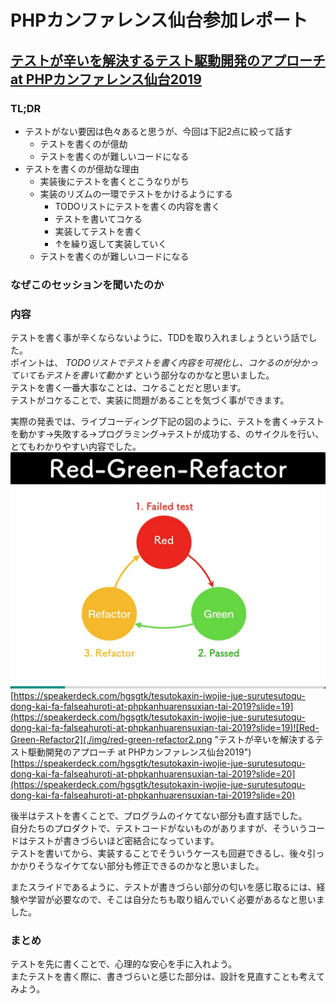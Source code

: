 # PHPカンファレンス仙台参加レポート
## [テストが辛いを解決するテスト駆動開発のアプローチ at PHPカンファレンス仙台2019](https://speakerdeck.com/hgsgtk/tesutokaxin-iwojie-jue-surutesutoqu-dong-kai-fa-falseahuroti-at-phpkanhuarensuxian-tai-2019)
### TL;DR
* テストがない要因は色々あると思うが、今回は下記2点に絞って話す
  * テストを書くのが億劫
  * テストを書くのが難しいコードになる
* テストを書くのが億劫な理由
  * 実装後にテストを書くとこうなりがち
  * 実装のリズムの一環でテストをかけるようにする
    * TODOリストにテストを書くの内容を書く
    * テストを書いてコケる
    * 実装してテストを書く
    * ↑を繰り返して実装していく
  * テストを書くのが難しいコードになる
### なぜこのセッションを聞いたのか

### 内容
テストを書く事が辛くならないように、TDDを取り入れましょうという話でした。  
ポイントは、 *TODOリストでテストを書く内容を可視化し、コケるのが分かっていてもテストを書いて動かす* という部分なのかなと思いました。  
テストを書く一番大事なことは、コケることだと思います。  
テストがコケることで、実装に問題があることを気づく事ができます。  

実際の発表では、ライブコーディング下記の図のように、テストを書く→テストを動かす→失敗する→プログラミング→テストが成功する、のサイクルを行い、とてもわかりやすい内容でした。  
![Red-Green-Refactor](./img/red-green-refactor.png "テストが辛いを解決するテスト駆動開発のアプローチ at PHPカンファレンス仙台2019")[https://speakerdeck.com/hgsgtk/tesutokaxin-iwojie-jue-surutesutoqu-dong-kai-fa-falseahuroti-at-phpkanhuarensuxian-tai-2019?slide=19](https://speakerdeck.com/hgsgtk/tesutokaxin-iwojie-jue-surutesutoqu-dong-kai-fa-falseahuroti-at-phpkanhuarensuxian-tai-2019?slide=19)![Red-Green-Refactor2](./img/red-green-refactor2.png "テストが辛いを解決するテスト駆動開発のアプローチ at PHPカンファレンス仙台2019")[https://speakerdeck.com/hgsgtk/tesutokaxin-iwojie-jue-surutesutoqu-dong-kai-fa-falseahuroti-at-phpkanhuarensuxian-tai-2019?slide=20](https://speakerdeck.com/hgsgtk/tesutokaxin-iwojie-jue-surutesutoqu-dong-kai-fa-falseahuroti-at-phpkanhuarensuxian-tai-2019?slide=20)

後半はテストを書くことで、プログラムのイケてない部分も直す話でした。  
自分たちのプロダクトで、テストコードがないものがありますが、そういうコードはテストが書きづらいほど密結合になっています。  
テストを書いてから、実装することでそういうケースも回避できるし、後々引っかかりそうなイケてない部分も修正できるのかなと思いました。

またスライドであるように、テストが書きづらい部分の匂いを感じ取るには、経験や学習が必要なので、そこは自分たちも取り組んでいく必要があるなと思いました。
### まとめ
テストを先に書くことで、心理的な安心を手に入れよう。  
またテストを書く際に、書きづらいと感じた部分は、設計を見直すことも考えてみよう。